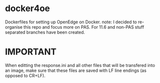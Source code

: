 # docker4oe
Dockerfiles for setting up OpenEdge on Docker.
note: I decided to re-organise this repo and focus more on PAS. For 11.6 and non-PAS stuff separated branches have been created.


# IMPORTANT
When editting the response.ini and all other files that will be transfered into an image, make sure that these files are saved with LF line endings (as opposed to CR+LF).

